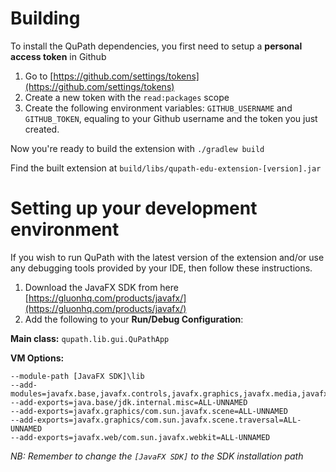 # Building

To install the QuPath dependencies, you first need to setup a **personal access token** in Github 

1. Go to [https://github.com/settings/tokens](https://github.com/settings/tokens)
2. Create a new token with the `read:packages` scope
3. Create the following environment variables: `GITHUB_USERNAME` and `GITHUB_TOKEN`, equaling to your Github username and the token you just created.

Now you're ready to build the extension with `./gradlew build`

Find the built extension at `build/libs/qupath-edu-extension-[version].jar`

# Setting up your development environment

If you wish to run QuPath with the latest version of the extension and/or use any debugging tools provided by your IDE, then follow these instructions.

1. Download the JavaFX SDK from here [https://gluonhq.com/products/javafx/](https://gluonhq.com/products/javafx/)
2. Add the following to your **Run/Debug Configuration**:

**Main class:** `qupath.lib.gui.QuPathApp`

**VM Options:**

```
--module-path [JavaFX SDK]\lib
--add-modules=javafx.base,javafx.controls,javafx.graphics,javafx.media,javafx.web,javafx.swing
--add-exports=java.base/jdk.internal.misc=ALL-UNNAMED
--add-exports=javafx.graphics/com.sun.javafx.scene=ALL-UNNAMED
--add-exports=javafx.graphics/com.sun.javafx.scene.traversal=ALL-UNNAMED
--add-exports=javafx.web/com.sun.javafx.webkit=ALL-UNNAMED
```

_NB: Remember to change the `[JavaFX SDK]` to the SDK installation path_
